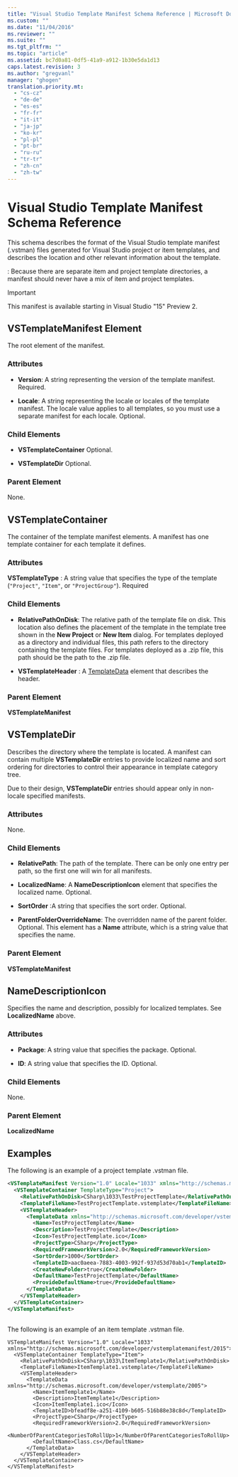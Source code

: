 ```yaml
---
title: "Visual Studio Template Manifest Schema Reference | Microsoft Docs"
ms.custom: ""
ms.date: "11/04/2016"
ms.reviewer: ""
ms.suite: ""
ms.tgt_pltfrm: ""
ms.topic: "article"
ms.assetid: bc7d0a81-0df5-41a9-a912-1b30e5da1d13
caps.latest.revision: 3
ms.author: "gregvanl"
manager: "ghogen"
translation.priority.mt: 
  - "cs-cz"
  - "de-de"
  - "es-es"
  - "fr-fr"
  - "it-it"
  - "ja-jp"
  - "ko-kr"
  - "pl-pl"
  - "pt-br"
  - "ru-ru"
  - "tr-tr"
  - "zh-cn"
  - "zh-tw"
---
```

# Visual Studio Template Manifest Schema Reference
This schema describes the format of the Visual Studio template manifest (.vstman) files generated for Visual Studio project or item templates, and describes the location and other relevant information about the template.  
  
 : Because there are separate item and project template directories, a manifest should never have a mix of item and project templates.  
  
> [!IMPORTANT]
>  This manifest is available starting in Visual Studio "15" Preview 2.  
  
## VSTemplateManifest Element  
 The root element of the manifest.  
  
### Attributes  
  
-   **Version**: A string representing the version of the template manifest. Required.  
  
-   **Locale**: A string representing the locale or locales of the template manifest. The locale value applies to all templates, so you  must use a separate manifest for each locale. Optional.  
  
### Child Elements  
  
-   **VSTemplateContainer** Optional.  
  
-   **VSTemplateDir** Optional.  
  
### Parent Element  
 None.  
  
## VSTemplateContainer  
 The container of the template manifest elements. A manifest has one template container for each template it defines.  
  
### Attributes  
 **VSTemplateType** : A string value that specifies the type of the template (`"Project"`, `"Item"`, or `"ProjectGroup"`). Required  
  
### Child Elements  
  
-   **RelativePathOnDisk**:  The relative path of the template file on disk. This location also defines the placement of the template in the template tree shown in the **New Project** or **New Item** dialog. For templates deployed as a directory and individual files, this path refers to the directory containing the template files. For templates deployed as a .zip file, this path should be the path to the .zip file.  
  
-   **VSTemplateHeader** : A [TemplateData](../extensibility/templatedata-element-visual-studio-templates.md) element that describes the header.  
  
### Parent Element  
 **VSTemplateManifest**  
  
## VSTemplateDir  
 Describes the directory where the template is located. A manifest can contain multiple **VSTemplateDir** entries to provide localized name and sort ordering for directories to control their appearance in template category tree.  
  
 Due to their design, **VSTemplateDir** entries should  appear only in non-locale specified manifests.  
  
### Attributes  
 None.  
  
### Child Elements  
  
-   **RelativePath**: The path of the template. There can  be only one entry per path, so the first one will win for all manifests.  
  
-   **LocalizedName**: A **NameDescriptionIcon** element that specifies the localized name. Optional.  
  
-   **SortOrder** :A string that specifies the sort order. Optional.  
  
-   **ParentFolderOverrideName**: The overridden name of the parent folder. Optional. This element has a **Name** attribute, which is a string value that specifies the name.  
  
### Parent Element  
 **VSTemplateManifest**  
  
## NameDescriptionIcon  
 Specifies the name and description, possibly for localized templates. See **LocalizedName** above.  
  
### Attributes  
  
-   **Package**: A string value that specifies the package. Optional.  
  
-   **ID**:  A string value that specifies the ID. Optional.  
  
### Child Elements  
 None.  
  
### Parent Element  
 **LocalizedName**  
  
## Examples  
 The following is an example of a project template .vstman file.  
  
```xml  
<VSTemplateManifest Version="1.0" Locale="1033" xmlns="http://schemas.microsoft.com/developer/vstemplatemanifest/2015">  
  <VSTemplateContainer TemplateType="Project">  
    <RelativePathOnDisk>CSharp\1033\TestProjectTemplate</RelativePathOnDisk>  
    <TemplateFileName>TestProjectTemplate.vstemplate</TemplateFileName>  
    <VSTemplateHeader>  
      <TemplateData xmlns="http://schemas.microsoft.com/developer/vstemplate/2005">  
        <Name>TestProjectTemplate</Name>  
        <Description>TestProjectTemplate</Description>  
        <Icon>TestProjectTemplate.ico</Icon>  
        <ProjectType>CSharp</ProjectType>  
        <RequiredFrameworkVersion>2.0</RequiredFrameworkVersion>  
        <SortOrder>1000</SortOrder>  
        <TemplateID>aac0aeea-7883-4003-992f-937d53d70ab1</TemplateID>  
        <CreateNewFolder>true</CreateNewFolder>  
        <DefaultName>TestProjectTemplate</DefaultName>  
        <ProvideDefaultName>true</ProvideDefaultName>  
      </TemplateData>  
    </VSTemplateHeader>  
  </VSTemplateContainer>  
</VSTemplateManifest>  
  
```  
  
 The following is an example of an item template .vstman file.  
  
```  
VSTemplateManifest Version="1.0" Locale="1033" xmlns="http://schemas.microsoft.com/developer/vstemplatemanifest/2015">  
  <VSTemplateContainer TemplateType="Item">  
    <RelativePathOnDisk>CSharp\1033\ItemTemplate1</RelativePathOnDisk>  
    <TemplateFileName>ItemTemplate1.vstemplate</TemplateFileName>  
    <VSTemplateHeader>  
      <TemplateData xmlns="http://schemas.microsoft.com/developer/vstemplate/2005">  
        <Name>ItemTemplate1</Name>  
        <Description>ItemTemplate1</Description>  
        <Icon>ItemTemplate1.ico</Icon>  
        <TemplateID>bfeadf8e-a251-4109-b605-516b88e38c8d</TemplateID>  
        <ProjectType>CSharp</ProjectType>  
        <RequiredFrameworkVersion>2.0</RequiredFrameworkVersion>  
        <NumberOfParentCategoriesToRollUp>1</NumberOfParentCategoriesToRollUp>  
        <DefaultName>Class.cs</DefaultName>  
      </TemplateData>  
    </VSTemplateHeader>  
  </VSTemplateContainer>  
</VSTemplateManifest>  
  
```